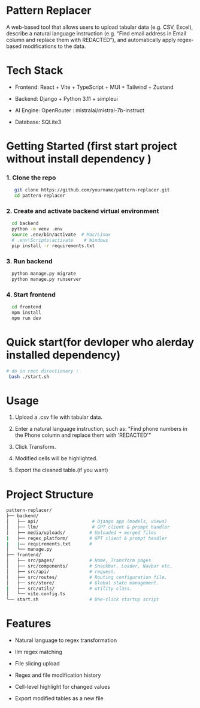 # Pattern Replacer
A web-based tool that allows users to upload tabular data (e.g. CSV, Excel), describe a natural language instruction (e.g. “Find email address in Email column and replace them with REDACTED”), and automatically apply regex-based modifications to the data.

# Tech Stack
- Frontend: React + Vite + TypeScript + MUI + Tailwind + Zustand

- Backend: Django + Python 3.11 + simpleui

- AI Engine: OpenRouter : mistralai/mistral-7b-instruct

- Database: SQLite3 

# Getting Started (first start project without install dependency )
### 1. Clone the repo

```bash
   git clone https://github.com/yourname/pattern-replacer.git
   cd pattern-replacer
```


### 2. Create and activate backend virtual environment
   
```bash
  cd backend
  python -m venv .env
  source .env/bin/activate  # Mac/Linux
  # .env\Scripts\activate    # Windows
  pip install -r requirements.txt

```


###  3. Run backend

```bash
  python manage.py migrate
  python manage.py runserver
```
### 4. Start frontend

```bash
  cd frontend
  npm install
  npm run dev
```
# Quick start(for devloper who alerday installed  dependency)

```bash
# do in root directionary :
 bash ./start.sh
```
#  Usage

1. Upload a .csv file with tabular data.

2. Enter a natural language instruction, such as: "Find phone numbers in the Phone column and replace them with 'REDACTED'"

3. Click Transform.

4. Modified cells will be highlighted.

5. Export the cleaned table.(if you want)

# Project Structure
```bash
pattern-replacer/
├── backend/
│   ├── api/                    # Django app (models, views)
│   ├── llm/                    # GPT client & prompt handler
│   ├── media/uploads/         # Uploaded + merged files
|   ├── regex_platform/        # GPT client & prompt handler
|   |—— requirements.txt       # 
│   └── manage.py
├── frontend/
│   ├── src/pages/             # Home, Transform pages
│   ├── src/components/        # Snackbar, Loader, Navbar etc.
│   ├── src/api/               # request.
│   ├── src/routes/            # Routing configuration file.
│   ├── src/store/             # Global state management.
|   ├── src/utils/             # utility class.
│   └── vite.config.ts
└── start.sh                   # One-click startup script
```

# Features

- Natural language to regex transformation

- llm  regex matching
  
- File slicing upload

- Regex and file modification history

- Cell-level highlight for changed values

- Export modified tables as a new file


